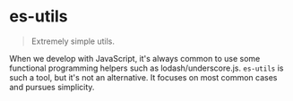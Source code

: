 # es-utils

> Extremely simple utils.

When we develop with JavaScript, it's always common to use some functional programming 
helpers such as lodash/underscore.js. `es-utils` is such a tool, but it's not an 
alternative. It focuses on most common cases and pursues simplicity.
